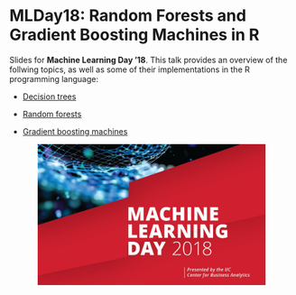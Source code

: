 MLDay18: Random Forests and Gradient Boosting Machines in R
===========================================================

Slides for **Machine Learning Day ’18**. This talk provides an overview
of the follwing topics, as well as some of their implementations in the
R programming language:

-   [Decision
    trees](https://en.wikipedia.org/wiki/Decision_tree_learning)

-   [Random
    forests](https://www.stat.berkeley.edu/~breiman/RandomForests/cc_home.htm)

-   [Gradient boosting
    machines](https://projecteuclid.org/euclid.aos/1013203451)

<img src="docs/figures/MLDay18.jpg" width="80%" style="display: block; margin: auto;" />
